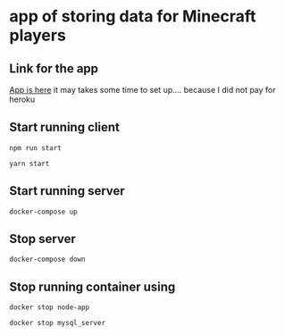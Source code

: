 # app of storing data  for Minecraft players
## Link for the app
[App is here](https://cmpt354-minecraft-app.herokuapp.com/)
it may takes some time to set up.... because I did not pay for heroku


## Start running client
```
npm run start
```
```
yarn start
```

## Start running server
```
docker-compose up
```
## Stop server
```
docker-compose down
```


## Stop running container using
```
docker stop node-app
```
```
docker stop mysql_server
```

